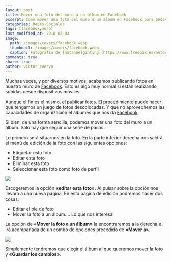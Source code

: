 ```yaml
---
layout: post
title: Mover una foto del muro a un álbum en Facebook
excerpt: Como mover una foto del muro a un álbum en Facebook para poder organizar mejor tus fotografías.
categories: Redes-Sociales
tags: [facebook,muro]
last_modified_at: 2010-02-02
image:
  path: /images/covers/facebook.webp
  thumbnail: /images/covers/facebook.webp
  caption: Fotografía de [natanaelginting](https://www.freepik.es/autor/natanaelginting)
comments: true
share: true
author: victor_cuervo
---
```


Muchas veces, y por diversos motivos, acabamos publicando fotos en nuestro muro de [Facebook](https://www.ayudaenlaweb.com/redes-sociales/que-es-facebook/). Esto es algo muy normal si están realizando subidas desde dispositivos móviles.


Aunque el fin es el mismo, el publicar fotos. El procedimiento puede hacer que tengamos un juego de fotos descolocadas. Y que no aprovechemos las capacidades de organización el álbumes que nos da [Facebook](https://www.ayudaenlaweb.com/redes-sociales/que-es-facebook/).


Si bien, de una forma sencilla, podemos mover una foto del muro a un álbum. Solo hay que seguir una serie de pasos.


Lo primero será situarnos en la foto. En la parte inferior derecha nos saldrá el menú de edición de la foto con las siguientes opciones:

- Etiquetar esta foto
- Editar esta foto
- Eliminar esta foto
- Seleccionar esta foto como foto de perfil

![](https://www.ayudaenlaweb.com/wp-content/uploads/2009/09/facebook_etiquetar_en_foto.png)


Escogeremos la opción **«editar esta foto».** Al pulsar sobre la opción nos llevará a una nueva página. En esta página de edición podremos hacer dos cosas:

- Editar el pie de foto
- Mover la foto a un álbum…. Lo que nos interesa.

La opción de «**Mover la foto a un álbum»** la encontraremos a la derecha e irá acompañada de un combo de opciones precedido de **«Mover a»**.


![](https://www.ayudaenlaweb.com/wp-content/uploads/2010/02/facebook_mover_foto.png)


Simplemente tendremos que elegir el álbum al que queremos mover la foto y **«Guardar los cambios»**.

